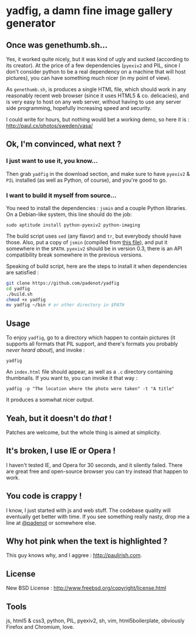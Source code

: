 # yadfig, a damn fine image gallery generator

## Once was genethumb.sh…

Yes, it worked quite nicely, but it was kind of ugly and sucked (according to
its creator). At the price of a few dependencies (`pyexiv2` and PIL, since I don't
consider python to be a real dependency on a machine that will host pictures),
you can have something much nicer (in my point of view).

As `genethumb.sh`, is produces a single HTML file, which should work in any
reasonably recent web browser (since it uses HTML5 & co. delicacies), and is very
easy to host on any web server, without having to use any server side
programming, hopefully increasing speed and security.

I could write for hours, but nothing would bet a working demo, so here it is :
http://paul.cx/photos/sweden/vasa/

## Ok, I'm convinced, what next ?

### I just want to use it, you know…
Then grab `yadfig` in the download section, and make sure to have `pyexiv2` & `PIL`
installed (as well as Python, of course), and you're good to go.

### I want to build it myself from source…

You need to install the dependencies : `jsmin` and a couple Python libraries. On
a Debian-like system, this line should do the job:

    sudo aptitude install python-pyexiv2 python-imaging

The build script uses `sed` (any flavor) and `tr`, but everybody should have
those. Also, put a copy of `jsmin` (compiled from 
[this file](http://www.crockford.com/javascript/jsmin.c)), and put it somewhere in
the `$PATH`. `pyexiv2` should be in version 0.3, there is an API compatibility
break somewhere in the previous versions.

Speaking of build script, here are the steps to install it when dependencies are
satisfied :

``` sh
git clone https://github.com/padenot/yadfig
cd yadfig
./build.sh
chmod +x yadfig
mv yadfig ~/bin # or other directory in $PATH
````

## Usage

To enjoy `yadfig`, go to a directory which happen to contain pictures
(it supports all formats that PIL support, and there's formats you probably
_never heard about_), and invoke :

```
yadfig
```

An `index.html` file should appear, as well as a `.c` directory containing
thumbnails. If you want to, you can invoke it that way :

```
yadfig -p "The location where the photo were taken" -t "A title"
```

It produces a somwhat nicer output.

## Yeah, but it doesn't do _that_ !
Patches are welcome, but the whole thing is aimed at simplicity.

## It's broken, I use IE or Opera !
I haven't tested IE, and Opera for 30 seconds, and it silently failed. There are
great free and open-source browser you can try instead that happen to work.

## You code is crappy !
I know, I just started with js and web stuff. The codebase quality will
eventually get better with time. If you see something really nasty, drop me a
line at [@padenot](http://twitter.com/padenot) or somewhere else.

## Why hot pink when the text is highlighted ?
This guy knows why, and I aggree : http://paulirish.com.

## License
New BSD License : http://www.freebsd.org/copyright/license.html

## Tools
js, html5 & css3, python, PIL, pyexiv2, sh, vim, html5boilerplate, obviously
Firefox and Chromium, love.
